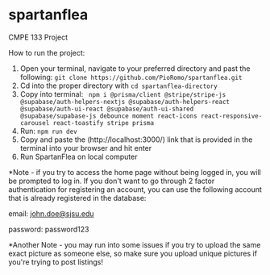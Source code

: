 # spartanflea
CMPE 133 Project

How to run the project:
1. Open your terminal, navigate to your preferred directory and past the following: ```git clone https://github.com/PioRomo/spartanflea.git```
2. Cd into the proper directory with ```cd spartanflea-directory```
3. Copy into terminal:
``` npm i @prisma/client @stripe/stripe-js @supabase/auth-helpers-nextjs @supabase/auth-helpers-react @supabase/auth-ui-react @supabase/auth-ui-shared @supabase/supabase-js debounce moment react-icons react-responsive-carousel react-toastify stripe prisma```
5. Run: ```npm run dev ```
6. Copy and paste the (http://localhost:3000/) link that is provided in the terminal into your browser and hit enter 
7. Run SpartanFlea on local computer 

*Note - if you try to access the home page without being logged in, you will be prompted to log in. If you don't want to go through 2 factor authentication for registering an account, you can use the following account that is already registered in the database:

email: john.doe@sjsu.edu

password: password123

*Another Note - you may run into some issues if you try to upload the same exact picture as someone else, so make sure you upload unique pictures if you're trying to post listings!
